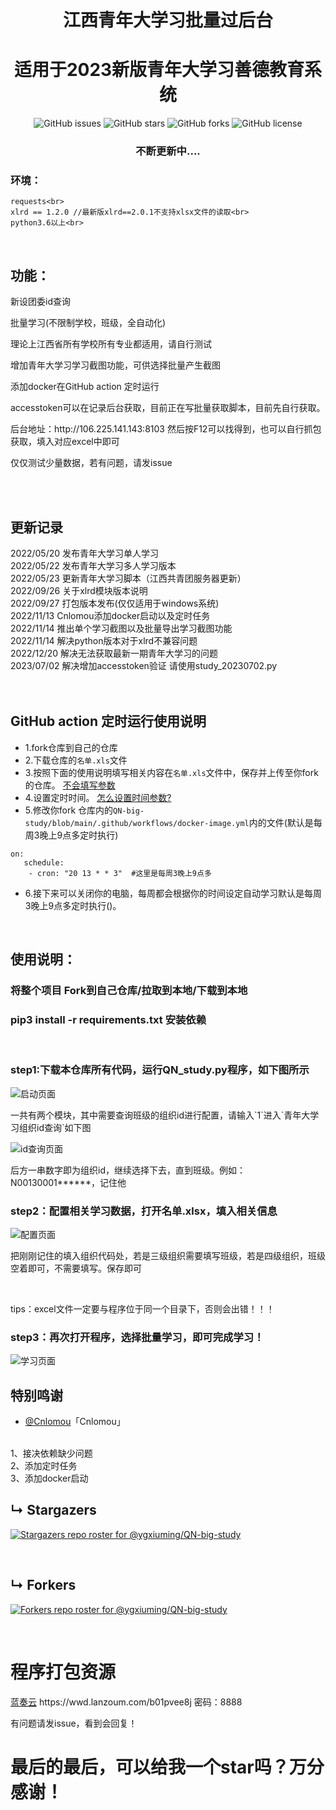 <h1 align="center">江西青年大学习批量过后台</h1>
<h1 align="center">适用于2023新版青年大学习善德教育系统</h1>
<p align="center">
    <a href="https://github.com/ygxiuming/QN-big-study/issues" style="text-decoration:none">
        <img src="https://img.shields.io/github/issues/ygxiuming/QN-big-study.svg" alt="GitHub issues"/>
    </a>
    <a href="https://github.com/ygxiuming/QN-big-study/stargazers" style="text-decoration:none" >
        <img src="https://img.shields.io/github/stars/ygxiuming/QN-big-study.svg" alt="GitHub stars"/>
    </a>
    <a href="https://github.com/ygxiuming/QN-big-study/network" style="text-decoration:none" >
        <img src="https://img.shields.io/github/forks/ygxiuming/QN-big-study.svg" alt="GitHub forks"/>
    </a>
    <a href="https://github.com/ygxiuming/QN-big-study/blob/master/LICENSE" style="text-decoration:none" >
        <img src="https://img.shields.io/badge/License-CC%20BY--NC%204.0-lightgrey.svg" alt="GitHub license"/>
    </a>
</p>
<h3 align="center">不断更新中....</h3>


 ### 环境：
    requests<br>
    xlrd == 1.2.0 //最新版xlrd==2.0.1不支持xlsx文件的读取<br>
    python3.6以上<br>

<br>
<h2>功能：</h2>
<p> 新设团委id查询</p>
<p> 批量学习(不限制学校，班级，全自动化)</p>
理论上江西省所有学校所有专业都适用，请自行测试
<p> 增加青年大学习学习截图功能，可供选择批量产生截图</p>
<p> 添加docker在GitHub action 定时运行</p>
<p> accesstoken可以在记录后台获取，目前正在写批量获取脚本，目前先自行获取。<p>
<p>后台地址：http://106.225.141.143:8103  然后按F12可以找得到，也可以自行抓包获取，填入对应excel中即可<p>
<p> 仅仅测试少量数据，若有问题，请发issue<p>
<br>
<br>

<h2>更新记录</h2>
2022/05/20 发布青年大学习单人学习<br>
2022/05/22 发布青年大学习多人学习版本<br>
2022/05/23 更新青年大学习脚本（江西共青团服务器更新）<br>
2022/09/26 关于xlrd模块版本说明<br>
2022/09/27 打包版本发布(仅仅适用于windows系统)<br>
2022/11/13 Cnlomou添加docker启动以及定时任务<br>
2022/11/14 推出单个学习截图以及批量导出学习截图功能<br>
2022/11/14 解决python版本对于xlrd不兼容问题     <br>   
2022/12/20 解决无法获取最新一期青年大学习的问题<br>   
2023/07/02 解决增加accesstoken验证  请使用study_20230702.py

<br>
<br>
<br>

## GitHub action 定时运行使用说明
- 1.fork仓库到自己的仓库
- 2.下载仓库的`名单.xls`文件
- 3.按照下面的使用说明填写相关内容在`名单.xls`文件中，保存并上传至你fork的仓库。 [不会填写参数](#peizhi)
- 4.设置定时时间。   [怎么设置时间参数?](https://docs.github.com/cn/actions/using-workflows/events-that-trigger-workflows#schedule)
- 5.修改你fork 仓库内的`QN-big-study/blob/main/.github/workflows/docker-image.yml`内的文件(默认是每周3晚上9点多定时执行)
~~~
on:
   schedule:
    - cron: "20 13 * * 3"  #这里是每周3晚上9点多 
~~~
- 6.接下来可以关闭你的电脑，每周都会根据你的时间设定自动学习默认是每周3晚上9点多定时执行()。

<br>
<h2>使用说明：</h2>

### 将整个项目 Fork到自己仓库/拉取到本地/下载到本地
### pip3 install -r requirements.txt 安装依赖
<br>

<h3>step1:下载本仓库所有代码，运行QN_study.py程序，如下图所示</h3>
    <a href="https://github.com/ygxiuming/QN-big-study/tree/main/assets" style="text-decoration:none" >
        <img src="assets/1.png" alt="启动页面"/>
    </a>

<p id="peizhi">一共有两个模块，其中需要查询班级的组织id进行配置，请输入`1`进入`青年大学习组织id查询`如下图</p>
<a href="https://github.com/ygxiuming/QN-big-study/tree/main/assets" style="text-decoration:none" >
        <img src="assets/组织PID.png" alt="id查询页面"/>
</a>

<p>后方一串数字即为组织id，继续选择下去，直到班级。例如：N00130001******，记住他</p>

<h3>step2：配置相关学习数据，打开名单.xlsx，填入相关信息</h3>

<a href="https://github.com/ygxiuming/QN-big-study/tree/main/assets" style="text-decoration:none" >
        <img src="assets/excel.png" alt="配置页面"/>
</a>

<p>把刚刚记住的填入组织代码处，若是三级组织需要填写班级，若是四级组织，班级空着即可，不需要填写。保存即可</p>

<br>
<p>tips：excel文件一定要与程序位于同一个目录下，否则会出错！！！</p>

<h3>step3：再次打开程序，选择批量学习，即可完成学习！</h3>

<a href="https://github.com/ygxiuming/QN-big-study/tree/main/assets" style="text-decoration:none" >
        <img src="assets/study.png" alt="学习页面"/>
</a>


## 特别鸣谢
* [@Cnlomou](https://github.com/Cnlomou/QN-big-study)「Cnlomou」
<br>
1、接决依赖缺少问题
<br>
2、添加定时任务
<br>
3、添加docker启动


<br>

## &#8627; Stargazers

[![Stargazers repo roster for @ygxiuming/QN-big-study](https://reporoster.com/stars/ygxiuming/QN-big-study)](https://github.com/ygxiuming/QN-big-study/stargazers)

<br>

## &#8627; Forkers
[![Forkers repo roster for @ygxiuming/QN-big-study](https://reporoster.com/forks/ygxiuming/QN-big-study)](https://github.com/ygxiuming/QN-big-study/network/members)

<br>

<h1>程序打包资源</h1>

<p>
<a href ='https://wwd.lanzoum.com/b01pvee8j'>蓝奏云</a>
https://wwd.lanzoum.com/b01pvee8j 密码：8888


有问题请发issue，看到会回复！

<h1>最后的最后，可以给我一个star吗？万分感谢！</h1>
